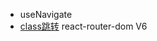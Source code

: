 - useNavigate
- [class跳转](https://blog.csdn.net/Ccc67ol/article/details/128298437)
react-router-dom V6